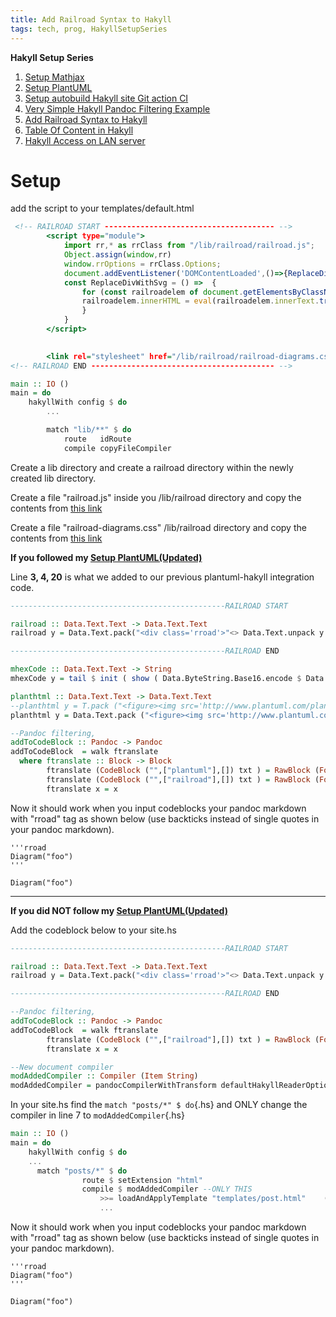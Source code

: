 ```yaml
---
title: Add Railroad Syntax to Hakyll
tags: tech, prog, HakyllSetupSeries
---
```

**Hakyll Setup Series**  

1. [Setup Mathjax](2021-08-23-HakyllSetupMathjax.html)
2. [Setup PlantUML](2021-08-24-HakyllPlantUML2.html)
3. [Setup autobuild Hakyll site Git action CI](2021-06-28-HakyllGitAction.html)
4. [Very Simple Hakyll Pandoc Filtering Example](2021-08-23-PandocFiltering.html)
5. [Add Railroad Syntax to Hakyll](2021-10-01-RailroadSyntax.html)
6. [Table Of Content in Hakyll](2021-10-01-TableOfContent.html)
7. [Hakyll Access on LAN server](2021-11-07-HakyllAccessOnLAN.html)


# Setup

add the script to your templates/default.html

```{.html filename="templates\default.html"}
 <!-- RAILROAD START -------------------------------------- -->
        <script type="module">
            import rr,* as rrClass from "/lib/railroad/railroad.js";
            Object.assign(window,rr)
            window.rrOptions = rrClass.Options;
            document.addEventListener('DOMContentLoaded',()=>{ReplaceDivWithSvg()},false)
            const ReplaceDivWithSvg = () =>  {
                for (const railroadelem of document.getElementsByClassName("rroad") ){
                railroadelem.innerHTML = eval(railroadelem.innerText.trim()+".toString()")
                }
            }
        </script>
        

        <link rel="stylesheet" href="/lib/railroad/railroad-diagrams.css">
<!-- RAILROAD END ----------------------------------------- -->

```


```{.hs .numberLines filename=site.hs}
main :: IO ()
main = do
    hakyllWith config $ do
        ...

        match "lib/**" $ do
            route   idRoute
            compile copyFileCompiler
```

Create a lib directory and create a railroad directory within the newly created lib directory.

Create a file "railroad.js" inside you /lib/railroad directory and copy the contents from [this link](https://raw.githubusercontent.com/tabatkins/railroad-diagrams/gh-pages/railroad.js)

Create a file "railroad-diagrams.css" /lib/railroad directory and copy the contents from [this link](https://raw.githubusercontent.com/tabatkins/railroad-diagrams/gh-pages/railroad-diagrams.css)


**If you followed my [Setup PlantUML(Updated)](2021-08-24-HakyllPlantUML2.html)**

Line **3, 4, 20** is what we added to our previous plantuml-hakyll integration code.

```{.hs .numberLines}
------------------------------------------------RAILROAD START

railroad :: Data.Text.Text -> Data.Text.Text
railroad y = Data.Text.pack("<div class='rroad'>"<> Data.Text.unpack y <> "</div>")

------------------------------------------------RAILROAD END

mhexCode :: Data.Text.Text -> String
mhexCode y = tail $ init ( show ( Data.ByteString.Base16.encode $ Data.ByteString.Char8.pack $ Data.Text.unpack y ))

planthtml :: Data.Text.Text -> Data.Text.Text 
--planthtml y = T.pack ("<figure><img src='http://www.plantuml.com/plantuml/svg/~h" <> (T.unpack $ hexCode y) <>"'></figure>") 
planthtml y = Data.Text.pack ("<figure><img src='http://www.plantuml.com/plantuml/svg/~h" <> (mhexCode $ y) <>"'></figure>") 

--Pandoc filtering, 
addToCodeBlock :: Pandoc -> Pandoc 
addToCodeBlock  = walk ftranslate 
  where ftranslate :: Block -> Block
        ftranslate (CodeBlock ("",["plantuml"],[]) txt ) = RawBlock (Format "html") (planthtml txt)
        ftranslate (CodeBlock ("",["railroad"],[]) txt ) = RawBlock (Format "html") (railroad txt)
        ftranslate x = x 
```

Now it should work when you input codeblocks your pandoc markdown with "rroad" tag as shown below (use backticks instead of single quotes in your pandoc markdown).

```
'''rroad
Diagram("foo")
'''
```

```rroad
Diagram("foo")
```

---

**If you did NOT follow my [Setup PlantUML(Updated)](2021-08-24-HakyllPlantUML2.html)**

Add the codeblock below to your site.hs

```{.hs filename="site.hs"}
------------------------------------------------RAILROAD START

railroad :: Data.Text.Text -> Data.Text.Text
railroad y = Data.Text.pack("<div class='rroad'>"<> Data.Text.unpack y <> "</div>")

------------------------------------------------RAILROAD END

--Pandoc filtering, 
addToCodeBlock :: Pandoc -> Pandoc 
addToCodeBlock  = walk ftranslate 
        ftranslate (CodeBlock ("",["railroad"],[]) txt ) = RawBlock (Format "html") (railroad txt)
        ftranslate x = x 

--New document compiler
modAddedCompiler :: Compiler (Item String)
modAddedCompiler = pandocCompilerWithTransform defaultHakyllReaderOptions defaultHakyllWriterOptions addToCodeBlock
```

In your site.hs find the `match "posts/*" $ do`{.hs} and ONLY change the compiler in line 7 to `modAddedCompiler`{.hs} 

```{.hs .numberLines filename="site.hs"}
main :: IO ()
main = do
    hakyllWith config $ do
    ...
      match "posts/*" $ do
                route $ setExtension "html"
                compile $ modAddedCompiler --ONLY THIS
                    >>= loadAndApplyTemplate "templates/post.html"    (postCtxWithTags tags)
                    ...

```

Now it should work when you input codeblocks your pandoc markdown with "rroad" tag as shown below (use backticks instead of single quotes in your pandoc markdown).

```
'''rroad
Diagram("foo")
'''
```

```rroad
Diagram("foo")
```